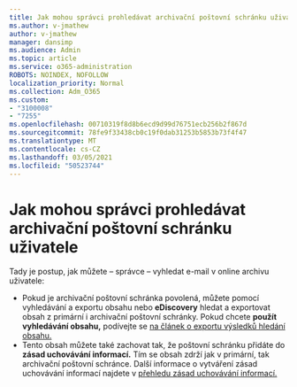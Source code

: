 ```yaml
---
title: Jak mohou správci prohledávat archivační poštovní schránku uživatele
ms.author: v-jmathew
author: v-jmathew
manager: dansimp
ms.audience: Admin
ms.topic: article
ms.service: o365-administration
ROBOTS: NOINDEX, NOFOLLOW
localization_priority: Normal
ms.collection: Adm_O365
ms.custom:
- "3100008"
- "7255"
ms.openlocfilehash: 00710319f8d8b6ecd9d99d76751ecb256b2f867d
ms.sourcegitcommit: 78fe9f33438cb0c19f0dab31253b5853b73f4f47
ms.translationtype: MT
ms.contentlocale: cs-CZ
ms.lasthandoff: 03/05/2021
ms.locfileid: "50523744"
---
```

# <a name="how-admins-can-search-a-users-archive-mailbox"></a>Jak mohou správci prohledávat archivační poštovní schránku uživatele

Tady je postup, jak můžete – správce – vyhledat e-mail v online archivu uživatele:

* Pokud je archivační poštovní schránka povolená, můžete pomocí vyhledávání a exportu obsahu nebo **eDiscovery** hledat a exportovat obsah z primární i archivační poštovní schránky.  Pokud chcete **použít vyhledávání obsahu,** podívejte se [na článek o exportu výsledků hledání obsahu.](https://docs.microsoft.com/office365/securitycompliance/export-search-results)
* Tento obsah můžete také zachovat tak, že poštovní schránku přidáte do **zásad uchovávání informací.** Tím se obsah zdrží jak v primární, tak archivační poštovní schránce. Další informace o vytváření zásad uchovávání informací najdete v [přehledu zásad uchovávání informací.](https://docs.microsoft.com/office365/securitycompliance/retention-policies)
